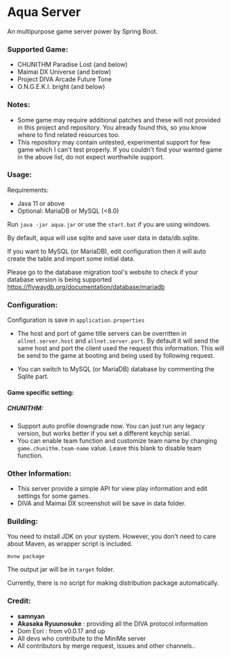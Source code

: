 # Aqua Server
An multipurpose game server power by Spring Boot.

### Supported Game:
* CHUNITHM Paradise Lost (and below)
* Maimai DX Universe (and below)
* Project DIVA Arcade Future Tone
* O.N.G.E.K.I. bright (and below)

### Notes:
* Some game may require additional patches and these will not provided in this project and repository. You already found this, so you know where to find related resources too.
* This repository may contain untested, experimental support for few game which I can't test properly. If you couldn't find your wanted game in the above list, do not expect worthwhile support.

### Usage:
Requirements:
* Java 11 or above
* Optional: MariaDB or MySQL (<8.0)

Run `java -jar aqua.jar` or use the `start.bat` if you are using windows.

By default, aqua will use sqlite and save user data in data/db.sqlite.

If you want to MySQL (or MariaDB), edit configuration then it will auto create the table and import some initial data.

Please go to the database migration tool's website to check if your database version is being supported https://flywaydb.org/documentation/database/mariadb

### Configuration:
Configuration is save in `application.properties`

- The host and port of game title servers can be overritten in `allnet.server.host` and `allnet.server.port`. By default it will send the same host and port the client used the request this information.
This will be send to the game at booting and being used by following request.

- You can switch to MySQL (or MariaDB) database by commenting the Sqlite part.

#### Game specific setting:

##### CHUNITHM:
- Support auto profile downgrade now. You can just run any legacy version, but works better if you set a different keychip serial.
- You can enable team function and customize team name by changing `game.chunithm.team-name` value. Leave this blank to disable team function.

### Other Information:
- This server provide a simple API for view play information and edit settings for some games.
- DIVA and Maimai DX screenshot will be save in data folder.

### Building:
You need to install JDK on your system. However, you don't need to care about Maven, as wrapper script is included.
```
mvnw package
```
The output jar will be in `target` folder.

Currently, there is no script for making distribution package automatically.

### Credit:
* **samnyan**
* **Akasaka Ryuunosuke** : providing all the DIVA protocol information
* Dom Eori : from v0.0.17 and up
* All devs who contribute to the MiniMe server
* All contributors by merge request, issues and other channels..
